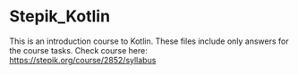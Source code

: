 # Stepik_Kotlin
This is an introduction course to Kotlin.
These files include only answers for the course tasks.
Check course here: https://stepik.org/course/2852/syllabus
